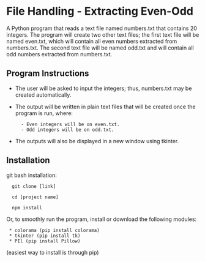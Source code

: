 # File Handling - Extracting Even-Odd
A Python program that reads a text file named numbers.txt that contains 20 integers. The program will create two other text files; the first text file will be named even.txt, which will contain all even numbers extracted from numbers.txt. The second text file will be named odd.txt and will contain all odd numbers extracted from numbers.txt.

## Program Instructions

* The user will be asked to input the integers; thus, numbers.txt may be created automatically.
* The output will be written in plain text files that will be created once the program is run, where:
      
        
        - Even integers will be on even.txt.
        - Odd integers will be on odd.txt.
* The outputs will also be displayed in a new window using tkinter. 
      
## Installation
  git bash installation:

      git clone [link]

      cd [project name]

      npm install
      
  Or, to smoothly run the program, install or download the following modules:
  
     * colorama (pip install colorama)
     * tkinter (pip install tk)
     * PIl (pip install Pillow)
  (easiest way to install is through pip)
